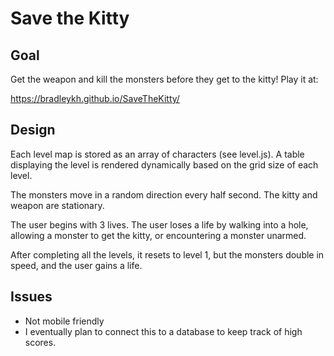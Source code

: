 Save the Kitty
==============

## Goal

Get the weapon and kill the monsters before they get to the kitty! Play it at:

https://bradleykh.github.io/SaveTheKitty/

## Design

Each level map is stored as an array of characters (see level.js). A table displaying the level is rendered dynamically based on the grid size of each level.

The monsters move in a random direction every half second. The kitty and weapon are stationary.

The user begins with 3 lives. The user loses a life by walking into a hole, allowing a monster to get the kitty, or encountering a monster unarmed.

After completing all the levels, it resets to level 1, but the monsters double in speed, and the user gains a life.

## Issues

* Not mobile friendly
* I eventually plan to connect this to a database to keep track of high scores.